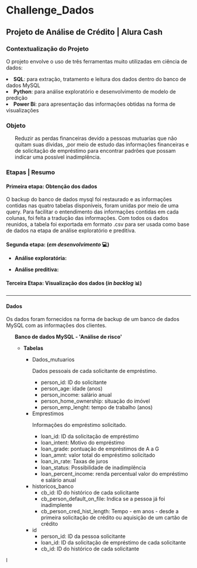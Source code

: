 # Challenge_Dados

<h2>Projeto de Análise de Crédito | Alura Cash</h2>
<h3>Contextualização do Projeto</h3>
  <p> O projeto envolve o uso de três ferramentas muito utilizadas em ciência de dados:
  <li> <b>SQL</b>: para extração, tratamento e leitura dos dados dentro do banco de dados MySQL
  <li> <b>Python</b>: para análise exploratório e desenvolvimento de modelo de predição
  <li> <b>Power Bi</b>: para apresentação das informações obtidas na forma de visualizações

<h3>Objeto</h3>

<ul>
  <p>Reduzir as perdas financeiras devido a pessoas mutuarias que não quitam suas dívidas, ,por meio de estudo das informações financeiras e de solicitação de empréstimo para encontrar padrões que possam indicar uma possível inadimplência.</p>
</ul>

<h3>Etapas | Resumo</h3>
  <p><h4> Primeira etapa: Obtenção dos dados</p></h4>
    <p>O backup do banco de dados mysql foi restaurado e as informações contidas nas quatro tabelas disponíveis, foram unidas por meio de uma query. Para facilitar o entendimento das informações contidas em cada colunas, foi feita a tradução das informações. Com todos os dados reunidos, a tabela foi exportada em formato .csv para ser usada como base de dados na etapa de análise exploratório e preditiva.
  <p><h4> Segunda etapa: (<i>em desenvolvimento</i> 💻)
  <ul> 
    <p><li> Análise exploratória:</p>
    <p><li> Análise preditiva:</p>
  </ul>
  <p><h4> Terceira Etapa: Visualização dos dados (<i>in backlog</i> 📊)</p></h4>


_____
<h4> Dados </h4>
<p> Os dados foram fornecidos na forma de backup de um banco de dados MySQL com as informações dos clientes.
<ul>
  <b>Banco de dados MySQL - 'Análise de risco'</b>
    <ul>
    <b><li>Tabelas</li></b>
        <ul>
        <li>Dados_mutuarios
         <p>Dados pessoais de cada solicitante de empréstimo.</p>
          <ul>
          <li>person_id: ID do solicitante
          <li>person_age: idade (anos)
          <li>person_income: salário anual
          <li>person_home_ownership: situação do imóvel
          <li>person_emp_lenght: tempo de trabalho (anos)
          </ul>
        <li>Emprestimos
         <p>Informações do empréstimo solicitado.</p>
          <ul>
          <li>loan_id: ID da solicitação de empréstimo
          <li>loan_intent: Motivo do empréstimo
          <li>loan_grade: pontuação de empréstimos de A a G
          <li>loan_amnt: valor total do empréstimo solicitado
          <li>loan_in_rate: Taxas de juros
          <li>loan_status: Possibilidade de inadimplência
          <li>loan_percent_income: renda percentual valor do empréstimo  e salário anual
          </ul>
        <li>historicos_banco
          <ul>
          <li>cb_id: ID do histórico de cada solicitante
          <li>cb_person_default_on_file: Indica se a pessoa já foi inadimplente
          <li>cb_person_cred_hist_length: Tempo - em anos - desde a primeira solicitação de crédito ou aquisição de um cartão de crédito
          </ul>
        <li>id
          <ul>
          <li>person_id: ID da pessoa solicitante
          <li>loan_id: ID da solicitação de empréstimo de cada solicitante
          <li>cb_id: ID do histórico de cada solicitante
          </ul>
       </ul>
   </ul>
</ul>

<p>l
